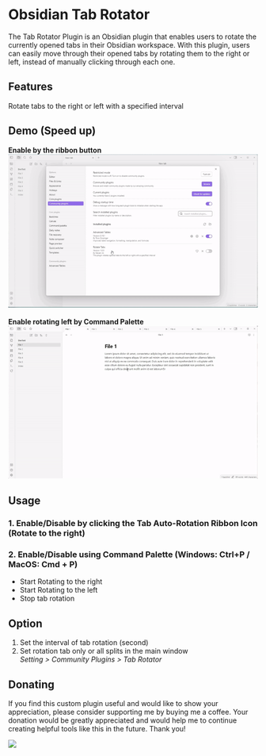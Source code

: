 # Obsidian Tab Rotator

The Tab Rotator Plugin is an Obsidian plugin that enables users to rotate the currently opened tabs in their Obsidian workspace. With this plugin, users can easily move through their opened tabs by rotating them to the right or left, instead of manually clicking through each one.

## Features
Rotate tabs to the right or left with a specified interval

## Demo (Speed up)
**Enable by the ribbon button**\
![Example](example-enable.gif)
\
\
**Enable rotating left by Command Palette**\
![Example](example-rotateLeft.gif)

## Usage
### 1. Enable/Disable by clicking the Tab Auto-Rotation Ribbon Icon (Rotate to the right)
### 2. Enable/Disable using Command Palette (Windows: Ctrl+P / MacOS: Cmd + P) 
  * Start Rotating to the right 
  * Start Rotating to the left 
  * Stop tab rotation 

## Option
1. Set the interval of tab rotation (second) 
2. Set rotation tab only or all splits in the main window \
*Setting > Community Plugins > Tab Rotator*

## Donating
If you find this custom plugin useful and would like to show your appreciation, please consider supporting me by buying me a coffee. Your donation would be greatly appreciated and would help me to continue creating helpful tools like this in the future. Thank you!

[<img style="float:left" src="https://user-images.githubusercontent.com/14358394/115450238-f39e8100-a21b-11eb-89d0-fa4b82cdbce8.png" width="200">](https://ko-fi.com/stevenjin)
